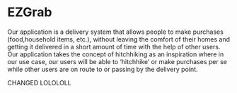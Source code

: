 # EZGrab
Our application is a delivery system that allows people to make purchases (food,household items, etc.), without leaving the comfort of their homes and getting it delivered in a short amount of time with the help of other users. Our application takes the concept of hitchhiking as an inspiration where in our use case, our users will be able to ‘hitchhike’ or make purchases per se while other users are on route to or passing by the delivery point.

CHANGED
LOLOLOLL